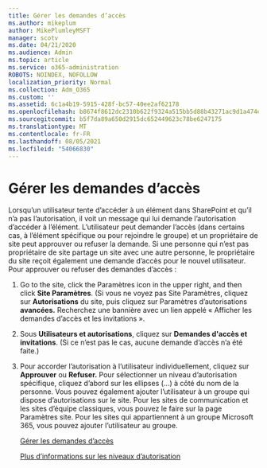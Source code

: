 ```yaml
---
title: Gérer les demandes d’accès
ms.author: mikeplum
author: MikePlumleyMSFT
manager: scotv
ms.date: 04/21/2020
ms.audience: Admin
ms.topic: article
ms.service: o365-administration
ROBOTS: NOINDEX, NOFOLLOW
localization_priority: Normal
ms.collection: Adm_O365
ms.custom: ''
ms.assetid: 6c1a4b19-5915-428f-bc57-40ee2af62178
ms.openlocfilehash: b8674f8612dc2310b622f9324a515bb5d88b43271ac9d1a474eefa1be3cae750
ms.sourcegitcommit: b5f7da89a650d2915dc652449623c78be6247175
ms.translationtype: MT
ms.contentlocale: fr-FR
ms.lasthandoff: 08/05/2021
ms.locfileid: "54066830"
---
```

# <a name="manage-access-requests"></a>Gérer les demandes d’accès

Lorsqu’un utilisateur tente d’accéder à un élément dans SharePoint et qu’il n’a pas l’autorisation, il voit un message qui lui demande l’autorisation d’accéder à l’élément. L’utilisateur peut demander l’accès (dans certains cas, à l’élément spécifique ou pour rejoindre le groupe) et un propriétaire de site peut approuver ou refuser la demande. Si une personne qui n’est pas propriétaire de site partage un site avec une autre personne, le propriétaire du site reçoit également une demande d’accès pour le nouvel utilisateur. Pour approuver ou refuser des demandes d’accès :
  
1. Go to the site, click the Paramètres icon in the upper right, and then click **Site Paramètres**. (Si vous ne voyez pas Site Paramètres, cliquez sur **Autorisations** du site, puis cliquez sur Paramètres d’autorisations **avancées.** Recherchez une bannière avec un lien appelé « Afficher les demandes d’accès et les invitations ».
    
2. Sous **Utilisateurs et autorisations**, cliquez sur **Demandes d'accès et invitations**. (Si ce n’est pas le cas, aucune demande d’accès n’a été faite.)
    
3. Pour accorder l’autorisation à l’utilisateur individuellement, cliquez sur **Approuver** ou **Refuser.** Pour sélectionner un niveau d’autorisation spécifique, cliquez d’abord sur les ellipses (...) à côté du nom de la personne. Vous pouvez également ajouter l’utilisateur à un groupe qui dispose d’autorisations sur le site. Pour les sites de communication et les sites d’équipe classiques, vous pouvez le faire sur la page Paramètres site. Pour les sites qui appartiennent à un groupe Microsoft 365, vous pouvez ajouter l’utilisateur au groupe.
    
    [Gérer les demandes d’accès ](https://go.microsoft.com/fwlink/?linkid=2008747)
    
    [Plus d’informations sur les niveaux d’autorisation](https://go.microsoft.com/fwlink/?linkid=867071)
    

